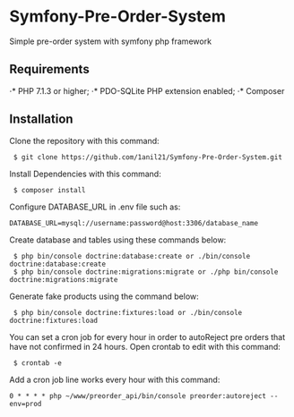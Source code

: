 # Symfony-Pre-Order-System
Simple pre-order system with symfony php framework

## Requirements
⋅* PHP 7.1.3 or higher;
⋅* PDO-SQLite PHP extension enabled;
⋅* Composer

## Installation

Clone the repository with this command:
```
 $ git clone https://github.com/1anil21/Symfony-Pre-Order-System.git
```
Install Dependencies with this command:
```
 $ composer install
```
Configure DATABASE_URL in .env file such as:
```
DATABASE_URL=mysql://username:password@host:3306/database_name
```
Create database and tables using these commands below:
```
 $ php bin/console doctrine:database:create or ./bin/console doctrine:database:create
 $ php bin/console doctrine:migrations:migrate or ./php bin/console doctrine:migrations:migrate
```

Generate fake products using the command below:
```
 $ php bin/console doctrine:fixtures:load or ./bin/console doctrine:fixtures:load
```

You can set a cron job for every hour in order to autoReject pre orders that have not confirmed in 24 hours.
Open crontab to edit with this command:
```
 $ crontab -e
```

Add a cron job line works every hour with this command:
```
0 * * * * php ~/www/preorder_api/bin/console preorder:autoreject --env=prod
```
